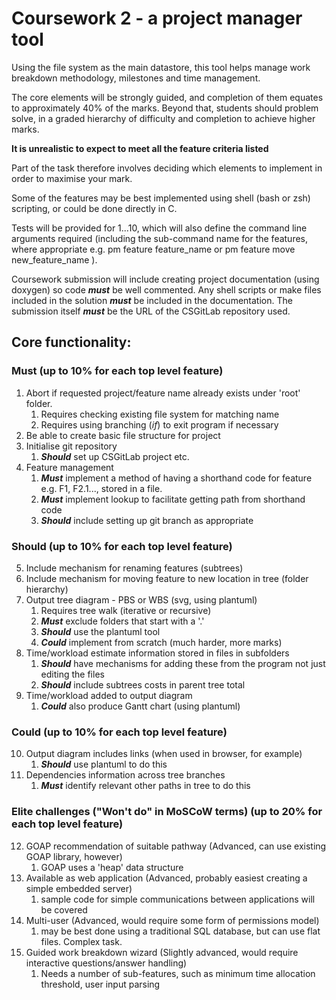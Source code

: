 # Coursework 2 - a project manager tool

Using the file system as the main datastore, this tool helps manage work breakdown methodology,
milestones and time management.

The core elements will be strongly guided, and completion of them equates to approximately 40% of the marks.
Beyond that, students should  problem solve, in a graded hierarchy of difficulty and completion to achieve
higher marks.

__It is unrealistic to expect to meet all the feature criteria listed__

Part of the task therefore involves deciding which elements to implement in order to maximise your mark.

Some of the features may be best implemented using shell (bash or zsh) scripting, or could be done directly in C.

Tests will be provided for 1...10, which will also define the command line arguments required (including the sub-command name
for the features, where appropriate e.g. pm feature feature_name or pm feature move new_feature_name ).

Coursework submission will include creating project documentation (using doxygen) so code _**must**_ be well commented.  Any shell scripts or make files included in the solution _**must**_ be included in the documentation.  The submission itself _**must**_ be the URL of the CSGitLab repository used.

## Core functionality:

### Must (up to 10% for each top level feature)

1.  Abort if requested project/feature name already exists under 'root' folder.
    1. Requires checking existing file system for matching name
    2. Requires using branching (_if_) to exit program if necessary
2.  Be able to create basic file structure for project
3.  Initialise git repository
    1. _**Should**_ set up CSGitLab project etc.
4.  Feature management
    1. _**Must**_ implement a method of having a shorthand code for feature e.g. F1, F2.1..., stored in a file.
    2. _**Must**_ implement lookup to facilitate getting path from shorthand code
    3. _**Should**_ include setting up git branch as appropriate

### Should (up to 10% for each top level feature)

5. Include mechanism for renaming features (subtrees)
6. Include mechanism for moving feature to new location in tree (folder hierarchy)
7. Output tree diagram - PBS or WBS (svg, using plantuml)
    1. Requires tree walk (iterative or recursive)
    2. _**Must**_ exclude folders that start with a '.'
    3. _**Should**_ use the plantuml tool
    4. _**Could**_ implement from scratch (much harder, more marks)
8. Time/workload estimate information stored in files in subfolders
    1. _**Should**_ have mechanisms for adding these from the program not just editing the files
    2. _**Should**_ include subtrees costs in parent tree total
9. Time/workload added to output diagram
    1. _**Could**_ also produce Gantt chart (using plantuml)

### Could (up to 10% for each top level feature)

10. Output diagram includes links (when used in browser, for example)
    1. _**Should**_ use plantuml to do this
11. Dependencies information across tree branches
    1. _**Must**_ identify relevant other paths in tree to do this


### Elite challenges ("Won't do" in MoSCoW terms) (up to 20% for each top level feature)

12. GOAP recommendation of suitable pathway (Advanced, can use existing GOAP library, however)
    1. GOAP uses a 'heap' data structure
13. Available as web application (Advanced, probably easiest creating a simple embedded server)
    1. sample code for simple communications between applications will be covered
14. Multi-user (Advanced, would require some form of permissions model)
    1. may be best done using a traditional SQL database, but can use flat files.  Complex task.
15. Guided work breakdown wizard (Slightly advanced, would require interactive questions/answer handling)
    1. Needs a number of sub-features, such as minimum time allocation threshold, user input parsing 



